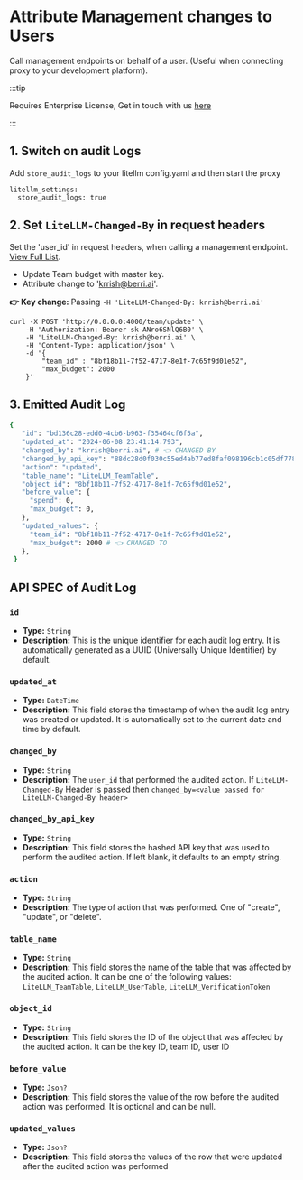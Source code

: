 # Attribute Management changes to Users

Call management endpoints on behalf of a user. (Useful when connecting proxy to your development platform).


:::tip

Requires Enterprise License, Get in touch with us [here](https://calendly.com/d/4mp-gd3-k5k/litellm-1-1-onboarding-chat)

:::

## 1. Switch on audit Logs 
Add `store_audit_logs` to your litellm config.yaml and then start the proxy
```shell
litellm_settings:
  store_audit_logs: true
```

## 2. Set `LiteLLM-Changed-By` in request headers

Set the 'user_id' in request headers, when calling a management endpoint. [View Full List](https://litellm-api.up.railway.app/#/team%20management).

- Update Team budget with master key. 
- Attribute change to 'krrish@berri.ai'. 

**👉 Key change:** Passing `-H 'LiteLLM-Changed-By: krrish@berri.ai'`

```shell
curl -X POST 'http://0.0.0.0:4000/team/update' \
    -H 'Authorization: Bearer sk-ANro6SNlQ6B0' \
    -H 'LiteLLM-Changed-By: krrish@berri.ai' \
    -H 'Content-Type: application/json' \
    -d '{
        "team_id" : "8bf18b11-7f52-4717-8e1f-7c65f9d01e52",
        "max_budget": 2000
    }'
```

## 3. Emitted Audit Log 

```bash
{
   "id": "bd136c28-edd0-4cb6-b963-f35464cf6f5a",
   "updated_at": "2024-06-08 23:41:14.793",
   "changed_by": "krrish@berri.ai", # 👈 CHANGED BY
   "changed_by_api_key": "88dc28d0f030c55ed4ab77ed8faf098196cb1c05df778539800c9f1243fe6b4b",
   "action": "updated",
   "table_name": "LiteLLM_TeamTable",
   "object_id": "8bf18b11-7f52-4717-8e1f-7c65f9d01e52",
   "before_value": {
     "spend": 0,
     "max_budget": 0,
   },
   "updated_values": {
     "team_id": "8bf18b11-7f52-4717-8e1f-7c65f9d01e52",
     "max_budget": 2000 # 👈 CHANGED TO
   },
 }
```

## API SPEC of Audit Log 


### `id`
- **Type:** `String`
- **Description:** This is the unique identifier for each audit log entry. It is automatically generated as a UUID (Universally Unique Identifier) by default.

### `updated_at`
- **Type:** `DateTime`
- **Description:** This field stores the timestamp of when the audit log entry was created or updated. It is automatically set to the current date and time by default.

### `changed_by`
- **Type:** `String`
- **Description:** The `user_id` that performed the audited action. If `LiteLLM-Changed-By` Header is passed then `changed_by=<value passed for LiteLLM-Changed-By header>`

### `changed_by_api_key`
- **Type:** `String`
- **Description:** This field stores the hashed API key that was used to perform the audited action. If left blank, it defaults to an empty string.

### `action`
- **Type:** `String`
- **Description:** The type of action that was performed. One of "create", "update", or "delete".

### `table_name`
- **Type:** `String`
- **Description:** This field stores the name of the table that was affected by the audited action. It can be one of the following values: `LiteLLM_TeamTable`, `LiteLLM_UserTable`, `LiteLLM_VerificationToken`


### `object_id`
- **Type:** `String`
- **Description:** This field stores the ID of the object that was affected by the audited action. It can be the key ID, team ID, user ID

### `before_value`
- **Type:** `Json?`
- **Description:** This field stores the value of the row before the audited action was performed. It is optional and can be null.

### `updated_values`
- **Type:** `Json?`
- **Description:** This field stores the values of the row that were updated after the audited action was performed